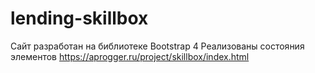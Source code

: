 ﻿# lending-skillbox
Сайт разработан на библиотеке Bootstrap 4
Реализованы состояния элементов
https://aprogger.ru/project/skillbox/index.html
